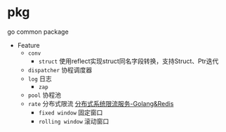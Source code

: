 # pkg
go common package

- Feature
	- `conv`
		- `struct` 使用reflect实现struct同名字段转换，支持Struct、Ptr迭代
    - `dispatcher` 协程调度器
    - `log` 日志
        - `zap`
    - `pool` 协程池
    - `rate` 分布式限流 [分布式系统限流服务-Golang&Redis](http://hbchen.com/post/distributed/2019-05-05-rate-limit/)
        - `fixed window` 固定窗口
        - `rolling window` 滚动窗口
